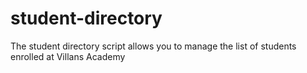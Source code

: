 # student-directory

The student directory script allows you to manage the list of students enrolled at Villans Academy


